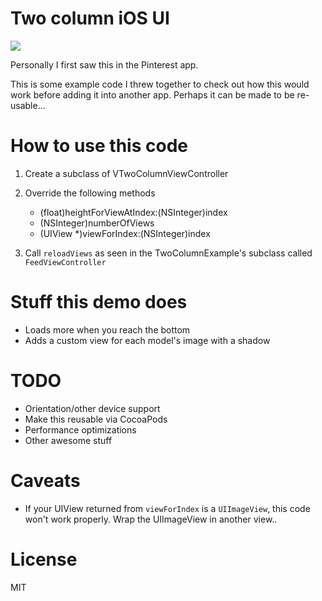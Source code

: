 # Two column iOS UI

[![](http://i.imgur.com/OFZPC.png)](http://i.imgur.com/OFZPC.png)

Personally I first saw this in the Pinterest app.

This is some example code I threw together to check out how this would work before adding
it into another app. Perhaps it can be made to be re-usable...

# How to use this code

1. Create a subclass of VTwoColumnViewController
2. Override the following methods

    - (float)heightForViewAtIndex:(NSInteger)index
    - (NSInteger)numberOfViews
    - (UIView *)viewForIndex:(NSInteger)index

3. Call `reloadViews` as seen in the TwoColumnExample's subclass called `FeedViewController`

# Stuff this demo does

* Loads more when you reach the bottom
* Adds a custom view for each model's image with a shadow

# TODO

* Orientation/other device support
* Make this reusable via CocoaPods
* Performance optimizations
* Other awesome stuff

# Caveats

* If your UIView returned from `viewForIndex` is a `UIImageView`, this code won't work properly. Wrap the UIImageView in another view..

# License

MIT 
